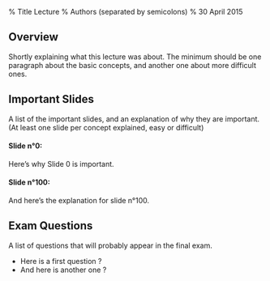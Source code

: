 % Title Lecture
% Authors (separated by semicolons)
% 30 April 2015

## Overview

Shortly explaining what this lecture was about. The minimum should be one paragraph about the basic concepts, and another one about more difficult ones.

## Important Slides

A list of the important slides, and an explanation of why they are important. (At least one slide per concept explained, easy or difficult)

#### Slide n°0: 
Here’s why Slide 0 is important.

#### Slide n°100:
And here’s the explanation for slide n°100.


## Exam Questions

A list of questions that will probably appear in the final exam.

* Here is a first question ? 
* And here is another one ?

